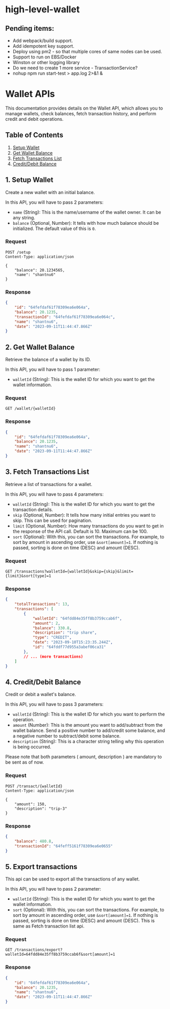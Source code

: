 # high-level-wallet



## Pending items:

- Add webpack/build support.
- Add idempotent key support.
- Deploy using pm2 - so that multiple cores of same nodes can be used.
- Support to run on EBS/Docker
- Winston or other logging library
- Do we need to create 1 more service - TransactionService?
- nohup npm run start-test > app.log 2>&1 &



# Wallet APIs

This documentation provides details on the Wallet API, which allows you to manage wallets, check balances, fetch transaction history, and perform credit and debit operations.

## Table of Contents

1. [Setup Wallet](#1-setup-wallet)
2. [Get Wallet Balance](#2-get-wallet-balance)
3. [Fetch Transactions List](#3-fetch-transactions-list)
4. [Credit/Debit Balance](#4-creditdebit-balance)



## 1. Setup Wallet

Create a new wallet with an initial balance.

In this API, you will have to pass 2 parameters:

- `name` (String): This is the name/username of the wallet owner. It can be any string.
- `balance` (Optional, Number): It tells with how much balance should be initialized. The default value of this is `0`.


### Request

```http
POST /setup
Content-Type: application/json

{
    "balance": 20.1234565,
    "name": "shantnu6"
}
```


### Response

```json
{
    "id": "64fefdaf61f78309ea6e064a",
    "balance": 20.1235,
    "transactionId": "64fefdaf61f78309ea6e064c",
    "name": "shantnu6",
    "date": "2023-09-11T11:44:47.866Z"
}
```




## 2. Get Wallet Balance

Retrieve the balance of a wallet by its ID.

In this API, you will have to pass 1 parameter:

- `walletId` (String): This is the wallet ID for which you want to get the wallet information.


### Request

```http
GET /wallet/{walletId}
```

### Response

```json
{
    "id": "64fefdaf61f78309ea6e064a",
    "balance": 20.1235,
    "name": "shantnu6",
    "date": "2023-09-11T11:44:47.866Z"
}
```


## 3. Fetch Transactions List

Retrieve a list of transactions for a wallet.

In this API, you will have to pass 4 parameters:

- `walletId` (String): This is the wallet ID for which you want to get the transaction details.
- `skip` (Optional, Number): It tells how many initial entries you want to skip. This can be used for pagination.
- `limit` (Optional, Number): How many transactions do you want to get in the response of the API call. Default is 10. Maximum can be 100.
- `sort` (Optional): With this, you can sort the transactions. For example, to sort by amount in ascending order, use `&sort[amount]=1`. If nothing is passed, sorting is done on time (DESC) and amount (DESC).


### Request

```http
GET /transactions?walletId={walletId}&skip={skip}&limit={limit}&sort[type]=1
```


### Response

```json
{
    "totalTransactions": 13,
    "transactions": [
        {
            "walletId": "64fdd84e35ff8b3759ccab6f",
            "amount": 2,
            "balance": 330.8,
            "description": "trip share",
            "type": "CREDIT",
            "date": "2023-09-10T15:23:35.244Z",
            "id": "64fddf77d955a3abef06ca31"
        },
        // ... (more transactions)
    ]
}
```



## 4. Credit/Debit Balance

Credit or debit a wallet's balance.

In this API, you will have to pass 3 parameters:

- `walletId` (String): This is the wallet ID for which you want to perform the operation.
- `amount` (Number): This is the amount you want to add/subtract from the wallet balance. Send a positive number to add/credit some balance, and a negative number to subtract/debit some balance.
- `description` (String): This is a character string telling why this operation is being occurred.

Please note that both parameters ( amount, description ) are mandatory to be sent as of now.

### Request

```http
POST /transact/{walletId}
Content-Type: application/json

{
    "amount": 150,
    "description": "trip-3"
}
```


### Response

```json
{
    "balance": 480.8,
    "transactionId": "64feff5161f78309ea6e0655"
}
```





## 5. Export transactions

This api can be used to export all the transactions of any wallet.

In this API, you will have to pass 2 parameter:

- `walletId` (String): This is the wallet ID for which you want to get the wallet information.
- `sort` (Optional): With this, you can sort the transactions. For example, to sort by amount in ascending order, use `&sort[amount]=1`. If nothing is passed, sorting is done on time (DESC) and amount (DESC). This is same as Fetch transaction list api.

### Request

```http
GET /transactions/export?walletId=64fdd84e35ff8b3759ccab6f&sort[amount]=1
```

### Response

```json
{
    "id": "64fefdaf61f78309ea6e064a",
    "balance": 20.1235,
    "name": "shantnu6",
    "date": "2023-09-11T11:44:47.866Z"
}
```
